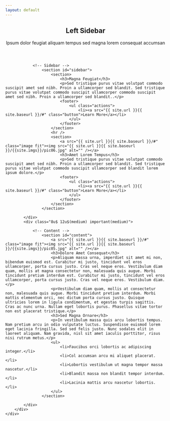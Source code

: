 ```yaml
---
layout: default
---
```


<!-- Main -->
<div id="main" class="wrapper style1">
    <div class="container">
        <header class="major">
            <h2>Left Sidebar</h2>
            <p>Ipsum dolor feugiat aliquam tempus sed magna lorem consequat accumsan</p>
        </header>
        <div class="row 150%">
            <div class="4u 12u$(medium)">

                <!-- Sidebar -->
                    <section id="sidebar">
                        <section>
                            <h3>Magna Feugiat</h3>
                            <p>Sed tristique purus vitae volutpat commodo suscipit amet sed nibh. Proin a ullamcorper sed blandit. Sed tristique purus vitae volutpat commodo suscipit ullamcorper commodo suscipit amet sed nibh. Proin a ullamcorper sed blandit..</p>
                            <footer>
                                <ul class="actions">
                                    <li><a src="{{ site.url }}{{ site.baseurl }}/#" class="button">Learn More</a></li>
                                </ul>
                            </footer>
                        </section>
                        <hr />
                        <section>
                            <a src="{{ site.url }}{{ site.baseurl }}/#" class="image fit"><img src="{{ site.url }}{{ site.baseurl }}/{{site.imgs}}/pic06.jpg" alt="" /></a>
                            <h3>Amet Lorem Tempus</h3>
                            <p>Sed tristique purus vitae volutpat commodo suscipit amet sed nibh. Proin a ullamcorper sed blandit. Sed tristique purus vitae volutpat commodo suscipit ullamcorper sed blandit lorem ipsum dolore.</p>
                            <footer>
                                <ul class="actions">
                                    <li><a src="{{ site.url }}{{ site.baseurl }}/#" class="button">Learn More</a></li>
                                </ul>
                            </footer>
                        </section>
                    </section>

            </div>
            <div class="8u$ 12u$(medium) important(medium)">

                <!-- Content -->
                    <section id="content">
                        <a src="{{ site.url }}{{ site.baseurl }}/#" class="image fit"><img src="{{ site.url }}{{ site.baseurl }}/{{site.imgs}}/pic05.jpg" alt="" /></a>
                        <h3>Dolore Amet Consequat</h3>
                        <p>Aliquam massa urna, imperdiet sit amet mi non, bibendum euismod est. Curabitur mi justo, tincidunt vel eros ullamcorper, porta cursus justo. Cras vel neque eros. Vestibulum diam quam, mollis at magna consectetur non, malesuada quis augue. Morbi tincidunt pretium interdum est. Curabitur mi justo, tincidunt vel eros ullamcorper, porta cursus justo. Cras vel neque eros. Vestibulum diam.</p>
                        <p>Vestibulum diam quam, mollis at consectetur non, malesuada quis augue. Morbi tincidunt pretium interdum. Morbi mattis elementum orci, nec dictum porta cursus justo. Quisque ultricies lorem in ligula condimentum, et egestas turpis sagittis. Cras ac nunc urna. Nullam eget lobortis purus. Phasellus vitae tortor non est placerat tristique.</p>
                        <h3>Sed Magna Ornare</h3>
                        <p>In vestibulum massa quis arcu lobortis tempus. Nam pretium arcu in odio vulputate luctus. Suspendisse euismod lorem eget lacinia fringilla. Sed sed felis justo. Nunc sodales elit in laoreet aliquam. Nam gravida, nisl sit amet iaculis porttitor, risus nisi rutrum metus.</p>
                        <ul>
                            <li>Faucibus orci lobortis ac adipiscing integer.</li>
                            <li>Col accumsan arcu mi aliquet placerat.</li>
                            <li>Lobortis vestibulum ut magna tempor massa nascetur.</li>
                            <li>Blandit massa non blandit tempor interdum.</li>
                            <li>Lacinia mattis arcu nascetur lobortis.</li>
                        </ul>
                    </section>

            </div>
        </div>
    </div>
</div>